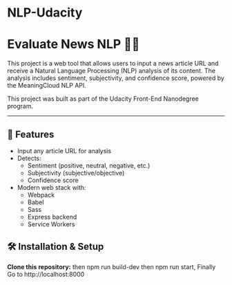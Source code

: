 # NLP-Udacity



# Evaluate News NLP 📰🧠

This project is a web tool that allows users to input a news article URL and receive a Natural Language Processing (NLP) analysis of its content. The analysis includes sentiment, subjectivity, and confidence score, powered by the MeaningCloud NLP API.

This project was built as part of the Udacity Front-End Nanodegree program.

---

## 🚀 Features

- Input any article URL for analysis
- Detects:
  - Sentiment (positive, neutral, negative, etc.)
  - Subjectivity (subjective/objective)
  - Confidence score
- Modern web stack with:
  - Webpack
  - Babel
  - Sass
  - Express backend
  - Service Workers


## 🛠️ Installation & Setup

 **Clone this repository:**
 then npm run build-dev
 then npm run start,
 Finally Go to http://localhost:8000

  

